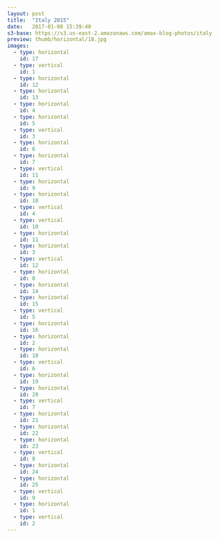 ```yaml
---
layout: post
title:  "Italy 2015"
date:   2017-01-08 15:39:40
s3-base: https://s3.us-east-2.amazonaws.com/amax-blog-photos/italy
preview: thumb/horizontal/18.jpg
images:
  - type: horizontal
    id: 17
  - type: vertical
    id: 1
  - type: horizontal
    id: 12
  - type: horizontal
    id: 13
  - type: horizontal
    id: 4
  - type: horizontal
    id: 5
  - type: vertical
    id: 3
  - type: horizontal
    id: 6
  - type: horizontal
    id: 7
  - type: vertical
    id: 11
  - type: horizontal
    id: 9
  - type: horizontal
    id: 10
  - type: vertical
    id: 4
  - type: vertical
    id: 10
  - type: horizontal
    id: 11
  - type: horizontal
    id: 3
  - type: vertical
    id: 12
  - type: horizontal
    id: 8
  - type: horizontal
    id: 14
  - type: horizontal
    id: 15
  - type: vertical
    id: 5
  - type: horizontal
    id: 16
  - type: horizontal
    id: 2
  - type: horizontal
    id: 18
  - type: vertical
    id: 6
  - type: horizontal
    id: 19
  - type: horizontal
    id: 20
  - type: vertical
    id: 7
  - type: horizontal
    id: 21
  - type: horizontal
    id: 22
  - type: horizontal
    id: 23
  - type: vertical
    id: 8
  - type: horizontal
    id: 24
  - type: horizontal
    id: 25
  - type: vertical
    id: 9
  - type: horizontal
    id: 1
  - type: vertical
    id: 2
---
```

